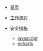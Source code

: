 <!-- docs/_navbar.md -->
* [首页](/)

* [工作流程](guide)

* 安全措施
	* [javascript](01/javascript/)
	* [echarts](01/echarts/)

